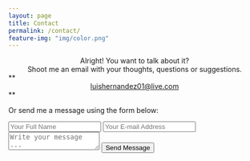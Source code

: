 ```yaml
---
layout: page
title: Contact
permalink: /contact/
feature-img: "img/color.png"
---
```


<center>Alright! You want to talk about it? </center>
<center>Shoot me an email with your thoughts, questions or suggestions.</center>
**<center><a href="mailto:luishernandez01@live.com">luishernandez01@live.com</a></center>**

Or send me a message using the form below:<br>
<form action="https://getsimpleform.com/messages?form_api_token=52d2f33c4f3262e6747cf76d68ba3496" method="post">
  <!-- the redirect_to is optional, the form will redirect to the referrer on submission -->
  <input type='hidden' name='redirect_to' value='http://luischernandez.github.io/thank-you' />
  <input type='text' name='name' placeholder='Your Full Name' />
  <input type='email' name='email' placeholder='Your E-mail Address' />
  <textarea name='message' placeholder='Write your message ...'></textarea>
  <input type='submit' value='Send Message' />
</form>
